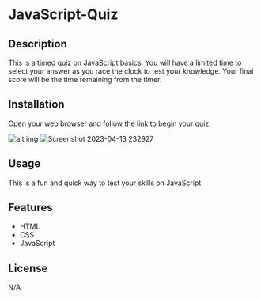 # JavaScript-Quiz

## Description
This is a timed quiz on JavaScript basics. You will have a limited time to select your answer as you race the clock to test your knowledge. Your final score will be the time remaining from the timer.

## Installation
Open your web browser and follow the link to begin your quiz.

![alt img](/assets/images/Screenshot%202023-04-13%20232927.pngassets.)
![Screenshot 2023-04-13 232927](https://user-images.githubusercontent.com/126039394/231943204-8e454308-25d9-4dbd-89bc-77542629cee3.png)

## Usage
This is a fun and quick way to test your skills on JavaScript

## Features
* HTML
* CSS
* JavaScript

## License
N/A

